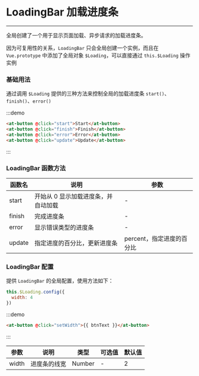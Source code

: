 
# LoadingBar 加载进度条

----

全局创建了一个用于显示页面加载、异步请求的加载进度条。

因为可复用性的关系，`LoadingBar` 只会全局创建一个实例，而且在 `Vue.prototype` 中添加了全局对象 `$Loading`，可以直接通过 `this.$Loading` 操作实例

### 基础用法

通过调用 `$Loading` 提供的三种方法来控制全局的加载进度条 `start()`、`finish()`、`error()`

:::demo
```html
<at-button @click="start">Start</at-button>
<at-button @click="finish">Finish</at-button>
<at-button @click="error">Error</at-button>
<at-button @click="update">Update</at-button>
```
:::

### LoadingBar 函数方法

| 函数名      | 说明          | 参数      |
|---------- |-------------- |---------- |
| start | 开始从 0 显示加载进度条，并自动加载 | - |
| finish | 完成进度条 | - |
| error | 显示错误类型的进度条 | - |
| update | 指定进度的百分比，更新进度条 | percent，指定进度的百分比 |

### LoadingBar 配置

提供 `LoadingBar` 的全局配置，使用方法如下：

```js
this.$Loading.config({
  width: 4
})
```

:::demo
```html
<at-button @click="setWidth">{{ btnText }}</at-button>
```
:::

| 参数      | 说明          | 类型      | 可选值                           | 默认值  |
|---------- |-------------- |---------- |--------------------------------  |-------- |
| width | 进度条的线宽 | Number | - | 2 |

<script>
export default {
  data () {
    return {
      isSetWidth: false,
      btnText: '设置线宽为 4px'
    }
  },
  methods: {
    start () {
      this.$Loading.start()
    },
    finish () {
      this.$Loading.finish()
    },
    error () {
      this.$Loading.error()
    },
    update () {
      this.$Loading.update(50)
    },
    setWidth () {
      if (this.isSetWidth) {
        this.isSetWidth = false
        this.btnText = '设置线宽为 4px'
        this.$Loading.config({
          width: 2
        })
      } else {
        this.isSetWidth = true
        this.btnText = '取消设置线宽'
        this.$Loading.config({
          width: 4
        })
      }
    }
  }
}
</script>
